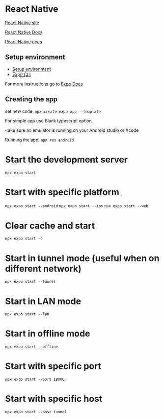 # React Native 

[React Native site](https://reactnative.dev/)

[React Native Docs](https://reactnative.dev/docs/getting-started)

[React Native docs](https://reactnative.dev/docs/getting-started)

## Setup environment
* [Setup environment](https://docs.expo.dev/get-started/set-up-your-environment/)
* [Expo CLI](https://docs.expo.dev/workflow/expo-cli/)


For more instructions go to [Expo Docs](https://docs.expo.dev/)

## Creating the app

set new code: ```npx create-expo-app --template```

For simple app use Blank typescript option.

<ake sure an emulator is running on your Android studio or Xcode

Running the app: ```npm run android```


# Start the development server
```npx expo start```

# Start with specific platform
 ``` npx expo start --android ```
 ```npx expo start --ios```
 ```npx expo start --web```

# Clear cache and start
```npx expo start -c```

# Start in tunnel mode (useful when on different network)
```npx expo start --tunnel```

# Start in LAN mode
```npx expo start --lan```

# Start in offline mode
```npx expo start --offline```

# Start with specific port
`npx expo start --port 19000`

# Start with specific host
`npx expo start --host tunnel`